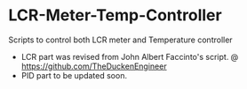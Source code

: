 # LCR-Meter-Temp-Controller
Scripts to control both LCR meter and Temperature controller

- LCR part was revised from John Albert Faccinto's script. @ https://github.com/TheDuckenEngineer <br>
- PID part to be updated soon.
